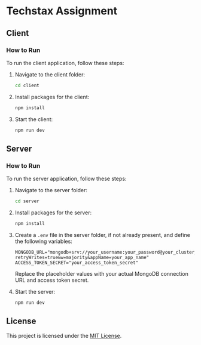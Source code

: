# Techstax Assignment

## Client

### How to Run

To run the client application, follow these steps:

1. Navigate to the client folder:
    ```bash
    cd client
    ```

2. Install packages for the client:
    ```bash
    npm install
    ```

3. Start the client:
    ```bash
    npm run dev
    ```


## Server

### How to Run

To run the server application, follow these steps:

1. Navigate to the server folder:
    ```bash
    cd server
    ```

2. Install packages for the server:
    ```bash
    npm install
    ```

3. Create a `.env` file in the server folder, if not already present, and define the following variables:

    ```plaintext
    MONGODB_URL="mongodb+srv://your_username:your_password@your_cluster_url/your_database_name?retryWrites=true&w=majority&appName=your_app_name"
    ACCESS_TOKEN_SECRET="your_access_token_secret"
    ```

    Replace the placeholder values with your actual MongoDB connection URL and access token secret.

4. Start the server:
    ```bash
    npm run dev
    ```



## License

This project is licensed under the [MIT License](LICENSE).
